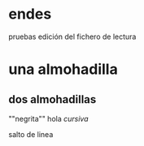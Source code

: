 # endes
pruebas
edición del fichero de lectura
# una almohadilla
## dos almohadillas
""negrita""
hola
*cursiva*

salto de linea
